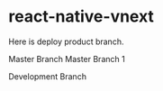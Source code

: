 # react-native-vnext

Here is deploy product branch.


Master Branch
Master Branch 1

Development Branch